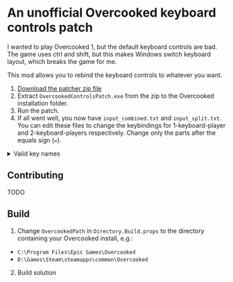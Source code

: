 # An unofficial Overcooked keyboard controls patch

I wanted to play Overcooked 1, but the default keyboard controls are bad.
The game uses ctrl and shift, but this makes Windows switch keyboard layout, which breaks the game for me.

This mod allows you to rebind the keyboard controls to whatever you want.

1. [Download the patcher zip file](https://github.com/Wouterdek/OvercookedControlsPatch/releases/download/1.0/patch.zip)
2. Extract `OvercookedControlsPatch.exe` from the zip to the Overcooked installation folder.
3. Run the patch.
4. If all went well, you now have `input_combined.txt` and `input_split.txt`. You can edit these files to change the keybindings for 1-keyboard-player and 2-keyboard-players respectively. Change only the parts after the equals sign (`=`).


<details>
  <summary>Valid key names</summary>
  
- Alt
- Command
- Control
- LeftShift
- LeftAlt
- LeftCommand
- LeftControl
- RightShift
- RightAlt
- RightCommand
- RightControl
- Escape
- F1
- F2
- F3
- F4
- F5
- F6
- F7
- F8
- F9
- F10
- F11
- F12
- Key0
- Key1
- Key2
- Key3
- Key4
- Key5
- Key6
- Key7
- Key8
- Key9
- A
- B
- C
- D
- E
- F
- G
- H
- I
- J
- K
- L
- M
- N
- O
- P
- Q
- R
- S
- T
- U
- V
- W
- X
- Y
- Z
- Backquote
- Minus
- Equals
- Backspace
- Tab
- LeftBracket
- RightBracket
- Backslash
- Semicolon
- Quote
- Return
- Comma
- Period
- Slash
- Space
- Insert
- Delete
- Home
- End
- PageUp
- PageDown
- LeftArrow
- RightArrow
- UpArrow
- DownArrow
- Pad0
- Pad1
- Pad2
- Pad3
- Pad4
- Pad5
- Pad6
- Pad7
- Pad8
- Pad9
- Numlock
- PadDivide
- PadMultiply
- PadMinus
- PadPlus
- PadEnter
- PadPeriod
- Clear
- PadEquals
- F13
- F14
- F15
- AltGr
- CapsLock
- ExclamationMark
- Tilde
- At
- Hash
- Dollar
- Percent
- Caret
- Ampersand
- Asterisk
- LeftParen
- RightParen
- Underscore
- Plus
- LeftBrace
- RightBrace
- Pipe
- Colon
- DoubleQuote
- LessThan
- GreaterThan
- QuestionMark
</details>

## Contributing
TODO

## Build
1. Change `OvercookedPath` in `Directory.Build.props` to the directory containing your Overcooked install, e.g.:
* `C:\Program Files\Epic Games\Overcooked`
* `D:\Games\Steam\steamapps\common\Overcooked`
2. Build solution
